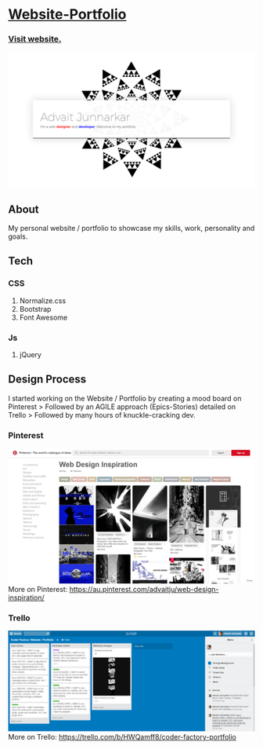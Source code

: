 # <a href="https://advaitju.github.io/Website-Portfolio/" target="_blank">Website-Portfolio</a>
### <a href="https://advaitju.github.io/Website-Portfolio/" target="_blank">Visit website.</a>
<a href="https://advaitju.github.io/Website-Portfolio/" target="_blank">![Screenshot of Advait Junnarkar's Website / Portfolio](img/screenshot-advait-junnarkar-website-portfolio.png)</a>

## About
My personal website / portfolio to showcase my skills, work, personality and goals.

## Tech
### CSS
1. Normalize.css
2. Bootstrap
3. Font Awesome

### Js
1. jQuery

## Design Process
I started working on the Website / Portfolio by creating a mood board on Pinterest > Followed by an AGILE approach (Epics-Stories) detailed on Trello > Followed by many hours of knuckle-cracking dev.

### Pinterest
<a href="https://au.pinterest.com/advaitju/web-design-inspiration/" target="_blank">![Pinterest board screenshot for Advait Junnarkar's Website / Portfolio](img/screenshot-advait-junnarkar-pinterest-board.png)</a>
More on Pinterest: https://au.pinterest.com/advaitju/web-design-inspiration/

### Trello
<a href="https://trello.com/b/HWQamff8/coder-factory-portfolio" target="_blank">![Trello board screenshot for Advait Junnarkar's Website / Portfolio](img/screenshot-advait-junnarkar-trello-board.png)</a>
More on Trello: https://trello.com/b/HWQamff8/coder-factory-portfolio
